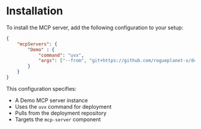 # Installation

To install the MCP server, add the following configuration to your setup:

```json
{
    "mcpServers": {
        "Demo" : {
            "command": "uvx",
            "args": ["--from", "git+https://github.com/rogueplanet-x/deployment.git", "mcp-server"]
        }
    }
}
```

This configuration specifies:
- A Demo MCP server instance
- Uses the `uvx` command for deployment
- Pulls from the deployment repository
- Targets the `mcp-server` component